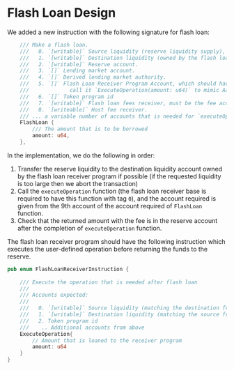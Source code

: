 # Flash Loan Design

We added a new instruction with the following signature for flash loan:
```rust
    /// Make a flash loan.
    ///   0. `[writable]` Source liquidity (reserve liquidity supply), minted by reserve liquidity mint
    ///   1. `[writable]` Destination liquidity (owned by the flash loan receiver program)
    ///   2. `[writable]` Reserve account.
    ///   3. `[]` Lending market account.
    ///   4. `[]` Derived lending market authority.
    ///   5. `[]` Flash Loan Receiver Program Account, which should have a function (which we will
    ///             call it `ExecuteOperation(amount: u64)` to mimic Aave flash loan) that has tag of 0.
    ///   6. `[]` Token program id
    ///   7. `[writable]` Flash loan fees receiver, must be the fee account specified at InitReserve.
    ///   8. `[writeable]` Host fee receiver.
    /// ... a variable number of accounts that is needed for `executeOperation(amount: u64)`.
    FlashLoan {
        /// The amount that is to be borrowed
        amount: u64,
    },
```

In the implementation, we do the following in order:
1. Transfer the reserve liquidity to the destination liquidity account owned by the flash loan receiver program if possible (if the requested liquidity is too large then we abort the transaction)
2. Call the `executeOperation` function (the flash loan receiver base is required to have this function with tag `0`), and the account required is given from the 9th account of the account required of `FlashLoan` function.
3. Check that the returned amount with the fee is in the reserve account after the completion of `executeOperation` function.

The flash loan receiver program should have the following instruction which executes the user-defined operation before returning the funds to the reserve.

```rust
pub enum FlashLoanReceiverInstruction {
	
    /// Execute the operation that is needed after flash loan
    ///
    /// Accounts expected:
    ///
    ///   0. `[writable]` Source liquidity (matching the destination from above)
    ///   1. `[writable]` Destination liquidity (matching the source from above)
    ///   2. Token program id
    ///    .. Additional accounts from above
	ExecuteOperation{
		// Amount that is loaned to the receiver program
        amount: u64
    }
}

```
